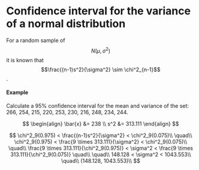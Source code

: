 # Confidence interval for the variance of a normal distribution
For a random sample of $$N(\mu, \sigma^2)$$ it is known that $$\frac{(n-1)s^2}{\sigma^2} \sim \chi^2_{n-1}$$.

#### Example
Calculate a 95% confidence interval for the mean and variance of the set: 266, 254, 215, 220, 253, 230, 216, 248, 234, 244.

$$
\begin{align}
\bar{x} &= 238 \\
s^2 &= 313.111
\end{align}
$$

$$
\chi^2_9(0.975) < \frac{(n-1)s^2}{\sigma^2} < \chi^2_9(0.075)\\
\quad\\
\chi^2_9(0.975) < \frac{9 \times 313.111}{\sigma^2} < \chi^2_9(0.075)\\
\quad\\
\frac{9 \times 313.111}{\chi^2_9(0.975)} < \sigma^2 < \frac{9 \times 313.111}{\chi^2_9(0.075)}
\quad\\
\quad\\
148.128 < \sigma^2 < 1043.553\\
\quad\\
(148.128, 1043.553)\\
$$

